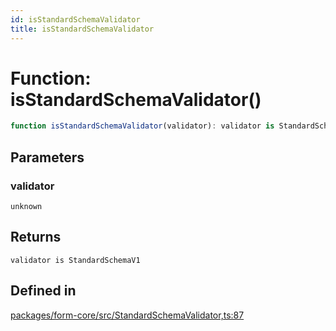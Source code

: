 ```yaml
---
id: isStandardSchemaValidator
title: isStandardSchemaValidator
---
```


# Function: isStandardSchemaValidator()

```ts
function isStandardSchemaValidator(validator): validator is StandardSchemaV1
```

## Parameters

### validator

`unknown`

## Returns

`validator is StandardSchemaV1`

## Defined in

[packages/form-core/src/StandardSchemaValidator,ts:87](https://github.com/TanStack/form/blob/main/packages/form-core/src/StandardSchemaValidator,ts#L87)
